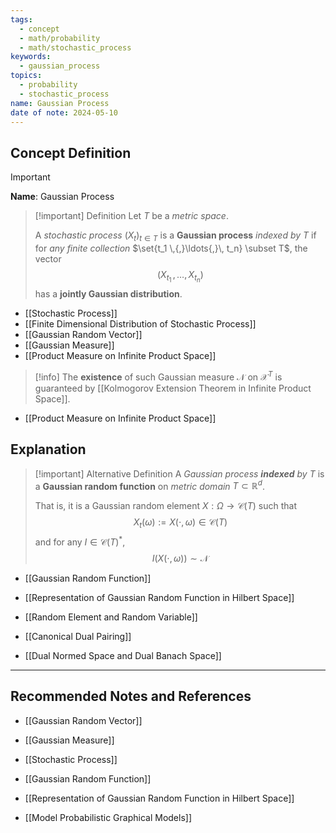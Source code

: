 ```yaml
---
tags:
  - concept
  - math/probability
  - math/stochastic_process
keywords:
  - gaussian_process
topics:
  - probability
  - stochastic_process
name: Gaussian Process
date of note: 2024-05-10
---
```


## Concept Definition

>[!important]
>**Name**: Gaussian Process

>[!important] Definition
>Let $T$ be a *metric space*. 
>
>A *stochastic process* $(X_t)_{t \in T}$ is a **Gaussian process** *indexed by* $T$ if for *any finite collection* $\set{t_1 \,{,}\ldots{,}\, t_n} \subset T$, the vector $$(X_{t_1} \,{,}\ldots{,}\, X_{t_n})$$ has a **jointly Gaussian distribution**.


- [[Stochastic Process]]
- [[Finite Dimensional Distribution of Stochastic Process]]
- [[Gaussian Random Vector]]
- [[Gaussian Measure]]
- [[Product Measure on Infinite Product Space]]


>[!info]
>The **existence** of such Gaussian measure $\mathcal{N}$ on $\mathcal{X}^T$ is guaranteed by [[Kolmogorov Extension Theorem in Infinite Product Space]]. 

- [[Product Measure on Infinite Product Space]]



## Explanation

>[!important] Alternative Definition
>A *Gaussian process __indexed__ by $T$* is a **Gaussian random function** on *metric domain* $T \subset \mathbb{R}^d$.
>
>That is, it is a Gaussian random element $X: \Omega \to \mathcal{C}(T)$ such that
>$$
>X_{t}(\omega) := X(\cdot, \omega) \in \mathcal{C}(T)
>$$
>and for any $I \in \mathcal{C}(T)^{*}$,
>$$
>I(X(\cdot, \omega)) \sim \mathcal{N}
>$$

- [[Gaussian Random Function]]
- [[Representation of Gaussian Random Function in Hilbert Space]]

- [[Random Element and Random Variable]]
- [[Canonical Dual Pairing]]
- [[Dual Normed Space and Dual Banach Space]]





-----------
##  Recommended Notes and References

- [[Gaussian Random Vector]]
- [[Gaussian Measure]]
- [[Stochastic Process]]

- [[Gaussian Random Function]]
- [[Representation of Gaussian Random Function in Hilbert Space]]



- [[Model Probabilistic Graphical Models]]